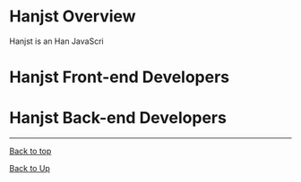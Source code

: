 
# Hanjst Overview

Hanjst is an Han JavaScri

# Hanjst Front-end Developers

# Hanjst Back-end Developers

---
[Back to top](index)

[Back to Up](../index)
<!--stackedit_data:
eyJoaXN0b3J5IjpbLTYxMDI5NzAxNyw0NDg0NzAzMzFdfQ==
-->